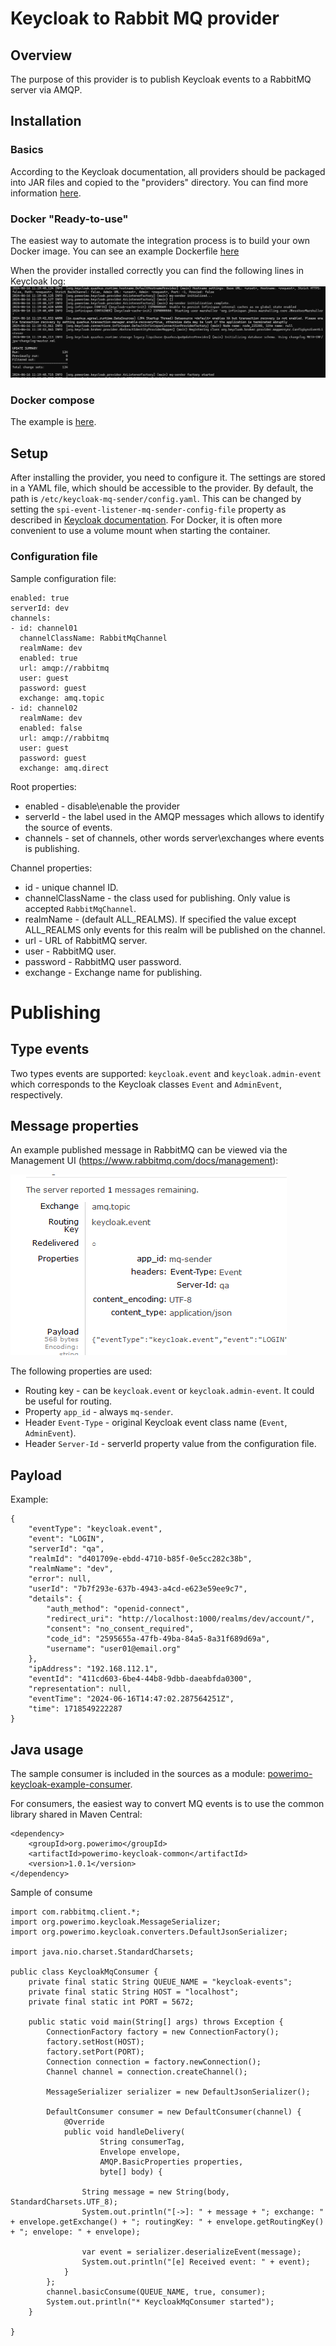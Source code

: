 # Keycloak to Rabbit MQ provider

## Overview

The purpose of this provider is to publish Keycloak events to a RabbitMQ server via AMQP.

## Installation

### Basics

According to the Keycloak documentation, all providers should be packaged into JAR files and copied to the "providers" directory. You can find more information [here](https://www.keycloak.org/server/configuration-provider).

### Docker "Ready-to-use" 

The easiest way to automate the integration process is to build your own Docker image. You can see an example Dockerfile [here](ready-to-use)

When the provider installed correctly you can find the following lines in Keycloak log: 
![START](/doc/html/start_provider.png)

### Docker compose

The example is [here](keycloak-dev-stack). 

## Setup

After installing the provider, you need to configure it. The settings are stored in a YAML file, which should be accessible to the provider.
By default, the path is `/etc/keycloak-mq-sender/config.yaml`. This can be changed by setting the `spi-event-listener-mq-sender-config-file` property as described in [Keycloak documentation](https://www.keycloak.org/server/configuration-provider).
For Docker, it is often more convenient to use a volume mount when starting the container.

### Configuration file

Sample configuration file:

```
enabled: true
serverId: dev
channels:
- id: channel01
  channelClassName: RabbitMqChannel
  realmName: dev
  enabled: true
  url: amqp://rabbitmq
  user: guest
  password: guest
  exchange: amq.topic
- id: channel02
  realmName: dev
  enabled: false
  url: amqp://rabbitmq
  user: guest
  password: guest
  exchange: amq.direct
```

Root properties:
- enabled - disable\enable the provider 
- serverId - the label used in the AMQP messages which allows to identify the source of events.
- channels - set of channels, other words server\exchanges where events is publishing.  

Channel properties:
- id - unique channel ID.
- channelClassName - the class used for publishing. Only value is accepted `RabbitMqChannel`.
- realmName - (default ALL_REALMS). If specified the value except ALL_REALMS only events for this realm will be published on the channel.
- url - URL of RabbitMQ server.
- user - RabbitMQ user.
- password - RabbitMQ user password.
- exchange - Exchange name for publishing.

# Publishing

## Type events

Two types events are supported: `keycloak.event` and `keycloak.admin-event` which corresponds to the Keycloak classes `Event` and `AdminEvent`, respectively. 

## Message properties

An example published message in RabbitMQ can be viewed via the Management UI (https://www.rabbitmq.com/docs/management):

![MessageHeader](/doc/html/rmq_message.png)

The following properties are used:
- Routing key - can be `keycloak.event` or `keycloak.admin-event`. It could be useful for routing. 
- Property `app_id` - always `mq-sender`.
- Header `Event-Type` - original Keycloak event class name (`Event`, `AdminEvent`).
- Header `Server-Id` - serverId property value from the configuration file.

## Payload

Example:

```
{
    "eventType": "keycloak.event",
    "event": "LOGIN",
    "serverId": "qa",
    "realmId": "d401709e-ebdd-4710-b85f-0e5cc282c38b",
    "realmName": "dev",
    "error": null,
    "userId": "7b7f293e-637b-4943-a4cd-e623e59ee9c7",
    "details": {
        "auth_method": "openid-connect",
        "redirect_uri": "http://localhost:1000/realms/dev/account/",
        "consent": "no_consent_required",
        "code_id": "2595655a-47fb-49ba-84a5-8a31f689d69a",
        "username": "user01@email.org"
    },
    "ipAddress": "192.168.112.1",
    "eventId": "411cd603-6be4-44b8-9dbb-daeabfda0300",
    "representation": null,
    "eventTime": "2024-06-16T14:47:02.287564251Z",
    "time": 1718549222287
}
```

## Java usage

The sample consumer is included in the sources as a module: [powerimo-keycloak-example-consumer](powerimo-keycloak-example-consumer).

For consumers, the easiest way to convert MQ events is to use the common library shared in Maven Central:

```
<dependency>
    <groupId>org.powerimo</groupId>
    <artifactId>powerimo-keycloak-common</artifactId>
    <version>1.0.1</version>
</dependency>
```

Sample of consume

```
import com.rabbitmq.client.*;
import org.powerimo.keycloak.MessageSerializer;
import org.powerimo.keycloak.converters.DefaultJsonSerializer;

import java.nio.charset.StandardCharsets;

public class KeycloakMqConsumer {
    private final static String QUEUE_NAME = "keycloak-events";
    private final static String HOST = "localhost";
    private final static int PORT = 5672;

    public static void main(String[] args) throws Exception {
        ConnectionFactory factory = new ConnectionFactory();
        factory.setHost(HOST);
        factory.setPort(PORT);
        Connection connection = factory.newConnection();
        Channel channel = connection.createChannel();

        MessageSerializer serializer = new DefaultJsonSerializer();

        DefaultConsumer consumer = new DefaultConsumer(channel) {
            @Override
            public void handleDelivery(
                    String consumerTag,
                    Envelope envelope,
                    AMQP.BasicProperties properties,
                    byte[] body) {

                String message = new String(body, StandardCharsets.UTF_8);
                System.out.println("[->]: " + message + "; exchange: " + envelope.getExchange() + "; routingKey: " + envelope.getRoutingKey() + "; envelope: " + envelope);

                var event = serializer.deserializeEvent(message);
                System.out.println("[e] Received event: " + event);
            }
        };
        channel.basicConsume(QUEUE_NAME, true, consumer);
        System.out.println("* KeycloakMqConsumer started");
    }

}
```





